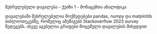 შესრულებული დავალება - ქუიზი 1 - მონაცემთა ანალიტიკა

დავალებაში შესრულებულია მოქმედებები pandas, numpy და matplotlib ბიბლიოთეკებზე, რომელიც ამუშავებს Stackoverflow 2023 survey შედეგებს.
ასევე აგებულია გრაფები მოცემული დავალების მიხედვით
